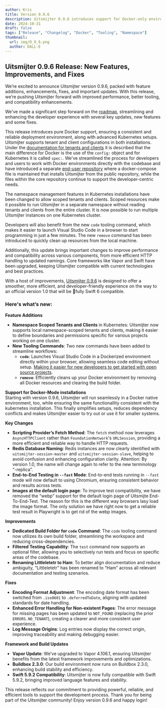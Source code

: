 ```yaml
---
author: Kris
title: Version 0.9.6
description: Uitsmijter 0.9.6 introduces support for Docker-only environments, powerful new tooling commands, enhanced namespace management, and critical performance and compatibility updates, delivering a more efficient and streamlined experience for developers and administrators alike.
date: 2024-10-31
draft: false
tags: ["Release", "Changelog", "Docker", "Tooling", "Namespace"]
thumbnail: 
  url: img/0_9_6.png
  author: DALL-E
---
```


## Uitsmijter 0.9.6 Release: New Features, Improvements, and Fixes

We’re excited to announce Uitsmijter version 0.9.6, packed with feature additions, enhancements, fixes, and important 
updates. With this release, we’re pushing Uitsmijter forward with improved performance, better tooling, and 
compatibility enhancements. 

We've made a significant step forward on the [roadmap](https://discourse.uitsmijter.io/t/uitsmijter-roadmap-0-9-6/20), 
streamlining and enhancing the developer experience with several key updates, new features and some fixes.

This release introduces pure Docker support, ensuring a consistent and reliable deployment environment, along with
advanced Kubernetes setups. Uitsmijter supports tenant and client configurations in both installations. Under
the [documentation for tenants and clients](https://docs.uitsmijter.io/configuration/tenant_client_config/) it is described
that the main difference for Docker is the use of the `config:` object and for Kubernetes it is called `spec:`.
We've streamlined the process for developers and users to work with Docker environments directly with the codebase
and have introduced a separate [end-user repository](https://github.com/uitsmijter/docker-compose) where a docker-compose 
file is maintained that installs Uitsmijter from the public repository, while the files within the core repository
continue to support the developer-centric needs.

The namespace management features in Kubernetes installations have been changed to allow scoped tenants and clients.
Scoped resources make it possible to run Uitsmijter in a separate namespace without reading tenants and clients from the 
entire cluster. It is now possible to run multiple Uitsmijter instances on one Kubernetes cluster.

Developers will also benefit from the new `code` tooling command, which makes it easier to launch Visual Studio Code in 
a browser to start programming in just a few minutes. The new `remove` command has been introduced to quickly clean up 
resources from the local machine.

Additionally, this update brings important changes to improve performance and compatibility across various components, 
from more efficient HTTP handling to updated namings. Core frameworks like Vapor and Swift have been upgraded, keeping 
Uitsmijter compatible with current technologies and best practices. 

With a host of improvements, [Uitsmijter 0.9.6](https://github.com/uitsmijter/Uitsmijter/releases/tag/ce-0.9.6) is 
designed to offer a smoother, more efficient, and developer-friendly experience on the way to an official version 1.0 
that will be 🥁fully Swift 6 compatible. 

### Here's what’s new:

**Feature Additions**
- **Namespace Scoped Tenants and Clients** in Kubernetes: Uitsmijter now supports local namespace-scoped tenants and clients, making it easier to define boundaries and permissions specific for various projects working on one cluster.
- **New Tooling Commands**: Two new commands have been added to streamline workflows:
    - **`code`**: Launches Visual Studio Code in a Dockerized environment directly within your browser, allowing seamless code editing without setup. [Making it easier for new developers to get started with open source projects](./2024-03-06_code).
    - **`remove`**: Efficiently cleans up your Docker environment by removing all Docker resources and clearing the build folder.

**Support for Docker-Mode installations**  
Starting with version 0.9.6, Uitsmijter will run seamlessly in a Docker native environment, too, while ensuring the same 
functionallity consistent with the kubernetes installation. 
This finally simplifies setups, reduces dependency conflicts and makes Uitsmijter easier to try out or use it for smaller systems.

**Key Changes**
- **Scripting Provider’s Fetch Method**: The `fetch` method now leverages `AsyncHTTPClient` rather than `FoundationNetwork`'s `URLSession`, providing a more efficient and reliable way to handle HTTP requests.
- **Redis Database Naming**: Redis instances are now clearly identified with `uitsmijter-session-master` and `uitsmijter-session-slave`, helping to avoid confusion and enhancing configuration clarity. Attention: By version 1.0, the name will change again to refer to the new terminology “-replica”.
- **End-to-End Testing in `--fast` Mode**: End-to-end tests running in `--fast` mode will now default to using Chromium, ensuring consistent behavior and results across tests.
- **Images at the default login page**: To improve test compatibility, we have removed the “webp” support for the default login page of Uitsmijte End-To-End-Test. The reason for this is the different way browsers lasy load the image format. The only solution we have right now to get a reliable test result in Playwright is to get rid of the webp images. 

**Improvements**
- **Dedicated Build Folder for `code` Command**: The `code` tooling command now utilizes its own build folder, streamlining the workspace and reducing cross-dependencies.
- **Filtered Testing Capability**: The `test` command now supports an optional filter, allowing you to selectively run tests and focus on specific areas of the codebase.
- **Renaming Littleletetr to Ham**: To better align documentation and reduce ambiguity, “Littleletetr” has been renamed to “Ham” across all relevant documentation and testing szenarios.

**Fixes**
- **Encoding Format Adjustment**: The encoding date format has been switched from `.iso8601` to `.deferredToDate`, aligning with updated standards for date handling.
- **Enhanced Error Handling for Non-existent Pages**: The error message for missing pages has been updated to `NOT_FOUND` (replacing the prior `ERRORS.NO_TENANT`), creating a clearer and more consistent user experience.
- **Log Message Origins**: Log entries now display the correct origin, improving traceability and making debugging easier.

**Framework and Build Updates**
- **Vapor Update**: We’ve upgraded to Vapor 4.106.1, ensuring Uitsmijter benefits from the latest framework improvements and optimizations.
- **Buildbox 2.3.0**: Our build environment now runs on Buildbox 2.3.0, enhancing build stability and efficiency.
- **Swift 5.9.2 Compatibility**: Uitsmijter is now fully compatible with Swift 5.9.2, bringing improved language features and stability.

This release reflects our commitment to providing powerful, reliable, and efficient tools to support the development process. 
Thank you for being part of the Uitsmijter community! Enjoy version 0.9.6 and happy login!
